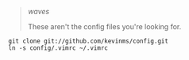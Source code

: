 > *waves*
>
> These aren't the config files you're looking for.


```
git clone git://github.com/kevinms/config.git
ln -s config/.vimrc ~/.vimrc
```
